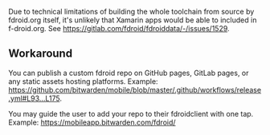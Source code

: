 Due to technical limitations of building the whole toolchain from source by fdroid.org itself, it's unlikely that Xamarin apps would be able to included in f-droid.org. See https://gitlab.com/fdroid/fdroiddata/-/issues/1529.

## Workaround
You can publish a custom fdroid repo on GitHub pages, GitLab pages, or any static assets hosting platforms. Example: https://github.com/bitwarden/mobile/blob/master/.github/workflows/release.yml#L93...L175.

You may guide the user to add your repo to their fdroidclient with one tap. Example: https://mobileapp.bitwarden.com/fdroid/